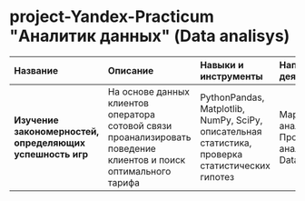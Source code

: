 # project-Yandex-Practicum "Аналитик данных" (Data analisys)



| Название              | Описание               | Навыки и инструменты|        Направление деятельности|
| :-------------------- | :--------------------- |:---------------------------|:----------------|
| **Изучение закономерностей, определяющих успешность игр** | На основе данных клиентов оператора сотовой связи проанализировать поведение клиентов и поиск оптимального тарифа| PythonPandas, Matplotlib, NumPy, SciPy, описательная статистика, проверка статистических гипотез | Маркетинг-аналитик, Продуктовый аналитик, Data Analyst|
